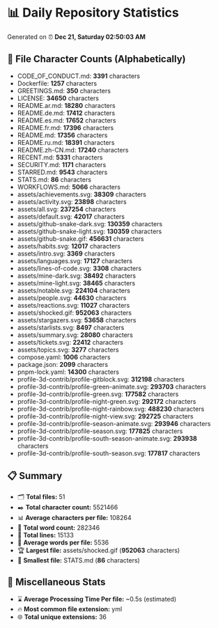# 📊 Daily Repository Statistics
Generated on ⏰ **Dec 21, Saturday 02:50:03 AM**

## 📂 File Character Counts (Alphabetically)
- CODE_OF_CONDUCT.md: **3391** characters
- Dockerfile: **1257** characters
- GREETINGS.md: **350** characters
- LICENSE: **34650** characters
- README.ar.md: **18280** characters
- README.de.md: **17412** characters
- README.es.md: **17652** characters
- README.fr.md: **17396** characters
- README.md: **17356** characters
- README.ru.md: **18391** characters
- README.zh-CN.md: **17240** characters
- RECENT.md: **5331** characters
- SECURITY.md: **1171** characters
- STARRED.md: **9543** characters
- STATS.md: **86** characters
- WORKFLOWS.md: **5066** characters
- assets/achievements.svg: **38309** characters
- assets/activity.svg: **23898** characters
- assets/all.svg: **237254** characters
- assets/default.svg: **42017** characters
- assets/github-snake-dark.svg: **130359** characters
- assets/github-snake-light.svg: **130359** characters
- assets/github-snake.gif: **456631** characters
- assets/habits.svg: **12017** characters
- assets/intro.svg: **3369** characters
- assets/languages.svg: **17127** characters
- assets/lines-of-code.svg: **3308** characters
- assets/mine-dark.svg: **38492** characters
- assets/mine-light.svg: **38465** characters
- assets/notable.svg: **224104** characters
- assets/people.svg: **44630** characters
- assets/reactions.svg: **11027** characters
- assets/shocked.gif: **952063** characters
- assets/stargazers.svg: **53658** characters
- assets/starlists.svg: **8497** characters
- assets/summary.svg: **28080** characters
- assets/tickets.svg: **22412** characters
- assets/topics.svg: **3277** characters
- compose.yaml: **1006** characters
- package.json: **2099** characters
- pnpm-lock.yaml: **14300** characters
- profile-3d-contrib/profile-gitblock.svg: **312198** characters
- profile-3d-contrib/profile-green-animate.svg: **293703** characters
- profile-3d-contrib/profile-green.svg: **177582** characters
- profile-3d-contrib/profile-night-green.svg: **292172** characters
- profile-3d-contrib/profile-night-rainbow.svg: **488230** characters
- profile-3d-contrib/profile-night-view.svg: **292725** characters
- profile-3d-contrib/profile-season-animate.svg: **293946** characters
- profile-3d-contrib/profile-season.svg: **177825** characters
- profile-3d-contrib/profile-south-season-animate.svg: **293938** characters
- profile-3d-contrib/profile-south-season.svg: **177817** characters

## 📋 Summary
- 🗂️ **Total files:** 51
- ✒️ **Total character count:** 5521466
- 📊 **Average characters per file:** 108264
- 📝 **Total word count:** 282346
- 🧾 **Total lines:** 15133
- 📐 **Average words per file:** 5536
- 🏆 **Largest file:** assets/shocked.gif (**952063** characters)
- 🥉 **Smallest file:** STATS.md (**86** characters)

## 🌟 Miscellaneous Stats
- ⌛ **Average Processing Time Per file:** ~0.5s (estimated)
- 🔥 **Most common file extension:** yml
- 🌐 **Total unique extensions:** 36
